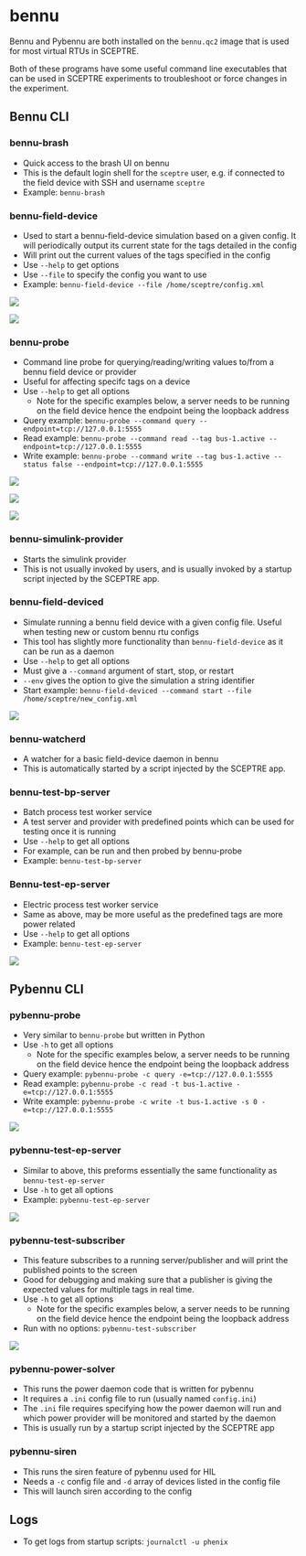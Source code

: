 # bennu
Bennu and Pybennu are both installed on the `bennu.qc2` image that is used for most virtual RTUs in SCEPTRE.

Both of these programs have some useful command line executables that can be used in SCEPTRE experiments to troubleshoot or force changes in the experiment.

## Bennu CLI

### bennu-brash

- Quick access to the brash UI on bennu
- This is the default login shell for the `sceptre` user, e.g. if connected to the field device with SSH and username `sceptre`
- Example: `bennu-brash`

### bennu-field-device

- Used to start a bennu-field-device simulation based on a given config. It will periodically output its current state for the tags detailed in the config
- Will print out the current values of the tags specified in the config
- Use `--help` to get options
- Use `--file` to specify the config you want to use
- Example: `bennu-field-device --file /home/sceptre/config.xml`

![](img/bennu-field-device1.PNG)

![](img/bennu-field-device2.PNG)

### bennu-probe

- Command line probe for querying/reading/writing values to/from a bennu field device or provider
- Useful for affecting specifc tags on a device
- Use `--help` to get all options
    - Note for the specific examples below, a server needs to be running on the field device hence the endpoint being the loopback address
- Query example: `bennu-probe --command query --endpoint=tcp://127.0.0.1:5555`
- Read example: `bennu-probe --command read --tag bus-1.active --endpoint=tcp://127.0.0.1:5555`
- Write example: `bennu-probe --command write --tag bus-1.active --status false --endpoint=tcp://127.0.0.1:5555`

![](img/bennu-probe-query.PNG)

![](img/bennu-probe-read.PNG)

![](img/bennu-probe-write.PNG)

### bennu-simulink-provider

- Starts the simulink provider
- This is not usually invoked by users, and is usually invoked by a startup script injected by the SCEPTRE app.

### bennu-field-deviced

- Simulate running a bennu field device with a given config file. Useful when testing new or custom bennu rtu configs
- This tool has slightly more functionality than `bennu-field-device` as it can be run as a daemon
- Use `--help` to get all options
- Must give a `--command` argument of start, stop, or restart
- `--env` gives the option to give the simulation a string identifier
- Start example: `bennu-field-deviced --command start --file /home/sceptre/new_config.xml`

![](img/bennu-field-deviced.PNG)

### bennu-watcherd

- A watcher for a basic field-device daemon in bennu
- This is automatically started by a script injected by the SCEPTRE app.

### bennu-test-bp-server

- Batch process test worker service
- A test server and provider with predefined points which can be used for testing once it is running
- Use `--help` to get all options
- For example, can be run and then probed by bennu-probe
- Example: `bennu-test-bp-server`

### Bennu-test-ep-server

- Electric process test worker service
- Same as above, may be more useful as the predefined tags are more power related
- Use `--help` to get all options
- Example: `bennu-test-ep-server`

![](img/bennu-test-server.PNG)


## Pybennu CLI

### pybennu-probe

- Very similar to `bennu-probe` but written in Python
- Use `-h` to get all options
    - Note for the specific examples below, a server needs to be running on the field device hence the endpoint being the loopback address
- Query example: `pybennu-probe -c query -e=tcp://127.0.0.1:5555`
- Read example: `pybennu-probe -c read -t bus-1.active -e=tcp://127.0.0.1:5555`
- Write example: `pybennu-probe -c write -t bus-1.active -s 0 -e=tcp://127.0.0.1:5555`

![](img/pybennu-probe.PNG)

### pybennu-test-ep-server

- Similar to above, this preforms essentially the same functionality as `bennu-test-ep-server`
- Use `-h` to get all options
- Example: `pybennu-test-ep-server`

![](img/pybennu-test-server.PNG)

### pybennu-test-subscriber

- This feature subscribes to a running server/publisher and will print the published points to the screen
- Good for debugging and making sure that a publisher is giving the expected values for multiple tags in real time.
- Use `-h` to get all options
    - Note for the specific examples below, a server needs to be running on the field device hence the endpoint being the loopback address
- Run with no options: `pybennu-test-subscriber`

![](img/pybennu-test-subscriber.PNG)

### pybennu-power-solver

- This runs the power daemon code that is written for pybennu
- It requires a `.ini` config file to run (usually named `config.ini`)
- The `.ini` file requires specifying how the power daemon will run and which power provider will be monitored and started by the daemon
- This is usually run by a startup script injected by the SCEPTRE app

### pybennu-siren

- This runs the siren feature of pybennu used for HIL
- Needs a `-c` config file and `-d` array of devices listed in the config file
- This will launch siren according to the config

## Logs
- To get logs from startup scripts: `journalctl -u phenix`

